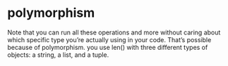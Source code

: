 # polymorphism

Note that you can run all these operations and more without caring about which specific type you’re actually using in your code. That’s possible because of polymorphism.
you use len() with three different types of objects: a string, a list, and a tuple.